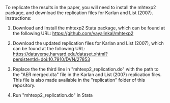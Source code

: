 To replicate the results in the paper, you will need to install the mhtexp2 package, and download the replication files for Karlan and List (2007). Instructions:

1. Download and Install the mhtexp2 Stata package, which can be found at the following URL: https://github.com/vayalinkal/mhtexp2

2. Download the updated replication files for Karlan and List (2007), which can be found at the following URL: https://dataverse.harvard.edu/dataset.xhtml?persistentId=doi:10.7910/DVN/27853

3. Replace the the third line in "mhtexp2_replication.do" with the path to the "AER merged.dta" file in the Karlan and List (2007) replication files. This file is also made available in the "replication" folder of this repository.

4. Run "mhtexp2_replication.do" in Stata
